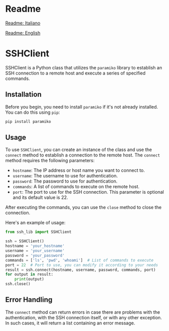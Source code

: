 # Readme

[Readme: Italiano](./README_IT.md)

[Readme: English](./README.md)

# SSHClient

SSHClient is a Python class that utilizes the `paramiko` library to establish an SSH connection to a remote host and execute a series of specified commands.

## Installation

Before you begin, you need to install `paramiko` if it's not already installed. You can do this using `pip`:

```bash
pip install paramiko
```

## Usage

To use `SSHClient`, you can create an instance of the class and use the `connect` method to establish a connection to the remote host. The `connect` method requires the following parameters:

- `hostname`: The IP address or host name you want to connect to.
- `username`: The username to use for authentication.
- `password`: The password to use for authentication.
- `commands`: A list of commands to execute on the remote host.
- `port`: The port to use for the SSH connection. This parameter is optional and its default value is 22.

After executing the commands, you can use the `close` method to close the connection.

Here's an example of usage:

```python
from ssh_lib import SSHClient

ssh = SSHClient()
hostname = 'your_hostname'
username = 'your_username'
password = 'your_password'
commands = ['ls', 'pwd', 'whoami']  # List of commands to execute
port = 22  # Port to use, you can modify it according to your needs
result = ssh.connect(hostname, username, password, commands, port)
for output in result:
    print(output)
ssh.close()
```

## Error Handling

The `connect` method can return errors in case there are problems with the authentication, with the SSH connection itself, or with any other exception. In such cases, it will return a list containing an error message.